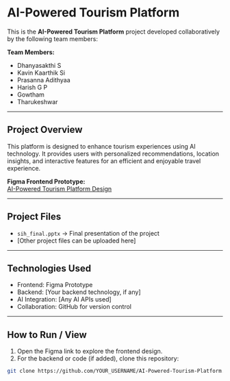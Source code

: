 # AI-Powered Tourism Platform

This is the **AI-Powered Tourism Platform** project developed collaboratively by the following team members:

**Team Members:**  
- Dhanyasakthi S  
- Kavin Kaarthik Si  
- Prasanna Adithyaa  
- Harish G P  
- Gowtham  
- Tharukeshwar  

---

## **Project Overview**

This platform is designed to enhance tourism experiences using AI technology. It provides users with personalized recommendations, location insights, and interactive features for an efficient and enjoyable travel experience.

**Figma Frontend Prototype:**  
[AI-Powered Tourism Platform Design](https://www.figma.com/make/3Shwrju6Hct28plFy5WiKk/AI-Powered-Tourism-Platform?node-id=0-1&p=f&t=u8bAJ7E93lUCKrfW-0)

---

## **Project Files**

- `sih_final.pptx` → Final presentation of the project  
- [Other project files can be uploaded here]

---

## **Technologies Used**

- Frontend: Figma Prototype  
- Backend: [Your backend technology, if any]  
- AI Integration: [Any AI APIs used]  
- Collaboration: GitHub for version control

---

## **How to Run / View**

1. Open the Figma link to explore the frontend design.  
2. For the backend or code (if added), clone this repository:

```bash
git clone https://github.com/YOUR_USERNAME/AI-Powered-Tourism-Platform.git
